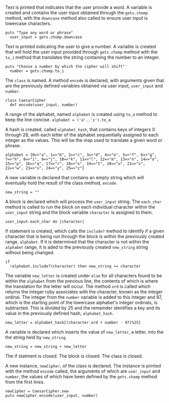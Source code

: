 Text is printed that indicates that the user provide a word.
A variable is created and contains the user input obtained through the `gets.chomp` method, with the `downcase` method also called to ensure user input is lowercase characters.
```
puts "Type any word or phrase"
  user_input = gets.chomp.downcase
  ```

Text is printed indicating the user to give a number.
A variable is created that will hold the user input provided through `gets.chomp` method with the `to_i` method that translates the string containing the number to an integer.
```
puts "Choose a number by which the cipher will shift"
  number = gets.chomp.to_i
  ```

The `class` is named.
A method `encode` is declared, with arguments given that are the previously defined variables obtained via user input, `user_input` and `number`.
```
class CaesarCipher
  def encode(user_input, number)
  ```

A range of the alphabet, named `alphabet` is created using `to_a` method to keep the line concise.
`alphabet = ('a'..'z').to_a`

A hash is created, called `alphabet_hash`, that contains keys of integers 0 through 26, with each letter of the alphabet sequentially assigned to each integer as the values. This will be the map used to translate a given word or phrase.
```
alphabet = {0=>"a", 1=>"b", 2=>"c", 3=>"d", 4=>"e", 5=>"f", 6=>"g", 7=>"h", 8=>"i", 9=>"j", 10=>"k", 11=>"l", 12=>"m", 13=>"n", 14=>"o", 15=>"p", 16=>"q", 17=>"r", 18=>"s", 19=>"t", 20=>"u", 21=>"v", 22=>"w", 23=>"x", 24=>"y", 25=>"z"}
```

A new variable is declared that contains an empty string which will eventually hold the result of the class method, `encode`.
```
new_string = ""
```

A block is declared which will process the `user_input` string. The `each_char` method is called to run the block on each individual character within the `user_input` string and the block variable `character` is assigned to them.
```
user_input.each_char do |character|
```

If statement is created, which calls the `include?` method to identify if a given character that is being run through the block is within the previously created range, `alphabet`. If it is determined that the character is not within the `alphabet` range, it is aded to the previously created `new_string` string without being changed.
```
if
  !alphabet.include?(character) then new_string += character
  ```

The variable `new_letter` is created under `else` for all characters found to be within the `alphabet` from the previous line, the contents of which is where the translation for the letter will occur. The method `ord` is called which returns the integer ruby associates with the character, known as the integer ordinal. The integer from the `number` variable is added to this integer and 97, which is the starting point of the lowercase alphabet's integer ordinals, is subtracted. This is divided by 25 and the remainder identifies a key and its value in the previously defined hash, `alphabet_hash`.
```
new_letter = alphabet_hash[(character.ord + number - 97)%25]
```

A variable is declared which inserts the value of `new_letter`, a letter, into the the string held by `new_string`.
```
new_string = new_string + new_letter
```

The if statment is closed.
The block is closed.
The class is closed.

A new instance, `newCipher`, of the class is declared.
The instance is printed with the method `encode` called, the arguments of which are `user_input` and `number`, the values of which have been defined by the `gets.chomp` method from the first lines.
```
newCipher = CaesarCipher.new
puts newCipher.encode(user_input, number)
```
